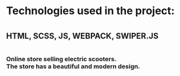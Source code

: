 # <h1>Technologies used in the project:</h1>

# <h2>HTML, SCSS, JS, WEBPACK, SWIPER.JS</h2>

# <h3>Online store selling electric scooters. <br> The store has a beautiful and modern design.</h3>
